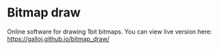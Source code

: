 # Bitmap draw
Online software for drawing 1bit bitmaps. You can view live version here: <https://galloj.github.io/bitmap_draw/>
